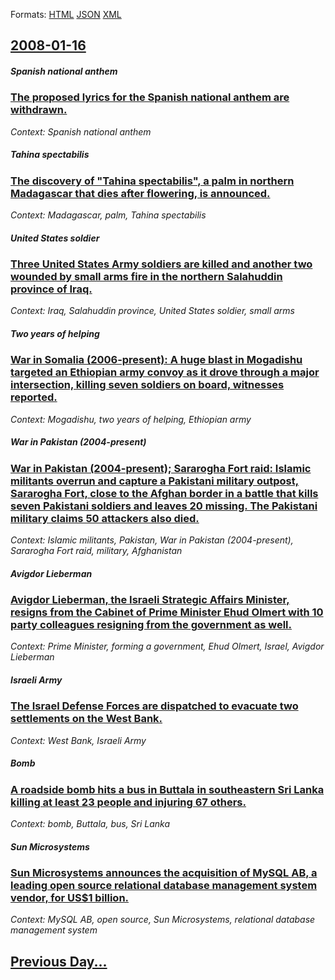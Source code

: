 
Formats: [HTML](2008/01/16/index.html)  [JSON](2008/01/16/index.json)  [XML](2008/01/16/index.xml)  

## [2008-01-16](/news/2008/01/16/index.md)

##### Spanish national anthem
### [ The proposed lyrics for the Spanish national anthem are withdrawn. ](/news/2008/01/16/the-proposed-lyrics-for-the-spanish-national-anthem-are-withdrawn.md)
_Context: Spanish national anthem_

##### Tahina spectabilis
### [ The discovery of "Tahina spectabilis", a palm in northern Madagascar that dies after flowering, is announced. ](/news/2008/01/16/the-discovery-of-tahina-spectabilis-a-palm-in-northern-madagascar-that-dies-after-flowering-is-announced.md)
_Context: Madagascar, palm, Tahina spectabilis_

##### United States soldier
### [ Three United States Army soldiers are killed and another two wounded by small arms fire in the northern Salahuddin province of Iraq. ](/news/2008/01/16/three-united-states-army-soldiers-are-killed-and-another-two-wounded-by-small-arms-fire-in-the-northern-salahuddin-province-of-iraq.md)
_Context: Iraq, Salahuddin province, United States soldier, small arms_

##### Two years of helping
### [ War in Somalia (2006-present): A huge blast in Mogadishu targeted an Ethiopian army convoy as it drove through a major intersection, killing seven soldiers on board, witnesses reported. ](/news/2008/01/16/war-in-somalia-2006apresent-a-huge-blast-in-mogadishu-targeted-an-ethiopian-army-convoy-as-it-drove-through-a-major-intersection-kill.md)
_Context: Mogadishu, two years of helping, Ethiopian army_

##### War in Pakistan (2004-present)
### [ War in Pakistan (2004-present); Sararogha Fort raid: Islamic militants overrun and capture a Pakistani military outpost, Sararogha Fort, close to the Afghan border in a battle that kills seven Pakistani soldiers and leaves 20 missing. The Pakistani military claims 50 attackers also died. ](/news/2008/01/16/war-in-pakistan-2004apresent-sararogha-fort-raid-islamic-militants-overrun-and-capture-a-pakistani-military-outpost-sararogha-fort.md)
_Context: Islamic militants, Pakistan, War in Pakistan (2004-present), Sararogha Fort raid, military, Afghanistan_

##### Avigdor Lieberman
### [ Avigdor Lieberman, the Israeli Strategic Affairs Minister, resigns from the Cabinet of Prime Minister Ehud Olmert with 10 party colleagues resigning from the government as well. ](/news/2008/01/16/avigdor-lieberman-the-israeli-strategic-affairs-minister-resigns-from-the-cabinet-of-prime-minister-ehud-olmert-with-10-party-colleagues.md)
_Context: Prime Minister, forming a government, Ehud Olmert, Israel, Avigdor Lieberman_

##### Israeli Army
### [ The Israel Defense Forces are dispatched to evacuate two settlements on the West Bank. ](/news/2008/01/16/the-israel-defense-forces-are-dispatched-to-evacuate-two-settlements-on-the-west-bank.md)
_Context: West Bank, Israeli Army_

##### Bomb
### [ A roadside bomb hits a bus in Buttala in southeastern Sri Lanka killing at least 23 people and injuring 67 others. ](/news/2008/01/16/a-roadside-bomb-hits-a-bus-in-buttala-in-southeastern-sri-lanka-killing-at-least-23-people-and-injuring-67-others.md)
_Context: bomb, Buttala, bus, Sri Lanka_

##### Sun Microsystems
### [ Sun Microsystems announces the acquisition of MySQL AB, a leading open source relational database management system vendor, for US$1 billion. ](/news/2008/01/16/sun-microsystems-announces-the-acquisition-of-mysql-ab-a-leading-open-source-relational-database-management-system-vendor-for-us-1-billio.md)
_Context: MySQL AB, open source, Sun Microsystems, relational database management system_

## [Previous Day...](/news/2008/01/15/index.md)

